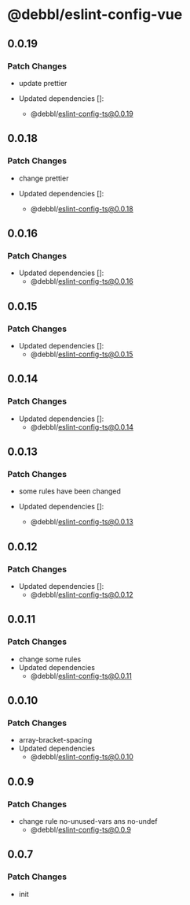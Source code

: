 # @debbl/eslint-config-vue

## 0.0.19

### Patch Changes

- update prettier

- Updated dependencies []:
  - @debbl/eslint-config-ts@0.0.19

## 0.0.18

### Patch Changes

- change prettier

- Updated dependencies []:
  - @debbl/eslint-config-ts@0.0.18

## 0.0.16

### Patch Changes

- Updated dependencies []:
  - @debbl/eslint-config-ts@0.0.16

## 0.0.15

### Patch Changes

- Updated dependencies []:
  - @debbl/eslint-config-ts@0.0.15

## 0.0.14

### Patch Changes

- Updated dependencies []:
  - @debbl/eslint-config-ts@0.0.14

## 0.0.13

### Patch Changes

- some rules have been changed

- Updated dependencies []:
  - @debbl/eslint-config-ts@0.0.13

## 0.0.12

### Patch Changes

- Updated dependencies []:
  - @debbl/eslint-config-ts@0.0.12

## 0.0.11

### Patch Changes

- change some rules
- Updated dependencies
  - @debbl/eslint-config-ts@0.0.11

## 0.0.10

### Patch Changes

- array-bracket-spacing
- Updated dependencies
  - @debbl/eslint-config-ts@0.0.10

## 0.0.9

### Patch Changes

- change rule no-unused-vars ans no-undef
  - @debbl/eslint-config-ts@0.0.9

## 0.0.7

### Patch Changes

- init
